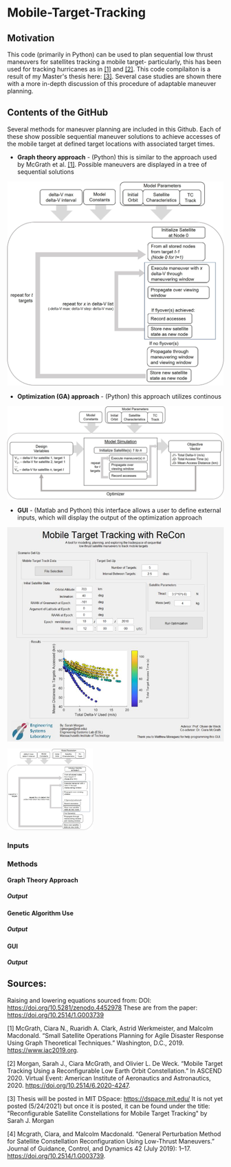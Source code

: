 # Mobile-Target-Tracking

## Motivation
This code (primarily in Python) can be used to plan sequential low thrust maneuvers for satellites tracking a mobile target- particularly, this has been used for tracking hurricanes as in [[1]](#1) and [[2]](#2).
This code compilaiton is a result of my Master's thesis here: [[3]](#3). Several case studies are shown there with a more in-depth discussion of this procedure of adaptable maneuver planning. 

## Contents of the GitHub
Several methods for maneuver planning are included in this Github. Each of these show possible sequential maneuver solutions to achieve accesses of the mobile target at defined target locations with associated target times.
* __Graph theory approach__ - (Python) this is similar to the approach used by McGrath et al. [[1]](#1). Possible maneuvers are displayed in a tree of sequential solutions

![Graph theory process flowchart.](./Images/tree_gen_loop.jpg)

* __Optimization (GA) approach__ - (Python) this approach utilizes continous 

![Optimization process flowchart.](./Images/optimizer_loop.jpg)

* __GUI__ - (Matlab and Python) this interface allows a user to define external inputs, which will display the output of the optimization approach

![GUI mock-up.](./Images/gui_mockup.jpg)

<img src="./Images/tree_gen_loop.jpg" alt="drawing" width="200"/>

### Inputs


### Methods
#### Graph Theory Approach 

##### Output

#### Genetic Algorithm Use

##### Output

#### GUI

##### Output

## Sources:
Raising and lowering equations sourced from: DOI: https://doi.org/10.5281/zenodo.4452978
These are from the paper: https://doi.org/10.2514/1.G003739 

<a id="1">[1]</a> 
McGrath, Ciara N., Ruaridh A. Clark, Astrid Werkmeister, and Malcolm Macdonald. “Small Satellite Operations Planning for Agile Disaster Response Using Graph Theoretical Techniques.” Washington, D.C., 2019. https://www.iac2019.org.

<a id="2">[2]</a> 
Morgan, Sarah J., Ciara McGrath, and Olivier L. De Weck. “Mobile Target Tracking Using a Reconfigurable Low Earth Orbit Constellation.” In ASCEND 2020. Virtual Event: American Institute of Aeronautics and Astronautics, 2020. https://doi.org/10.2514/6.2020-4247.

<a id="3">[3]</a> 
Thesis will be posted in MIT DSpace: https://dspace.mit.edu/ 
It is not yet posted (5/24/2021) but once it is posted, it can be found under the title: "Reconfigurable Satellite Constellations for Mobile Target Tracking" by Sarah J. Morgan

<a id="4">[4]</a> 
Mcgrath, Ciara, and Malcolm Macdonald. “General Perturbation Method for Satellite Constellation Reconfiguration Using Low-Thrust Maneuvers.” Journal of Guidance, Control, and Dynamics 42 (July 2019): 1–17. https://doi.org/10.2514/1.G003739.

